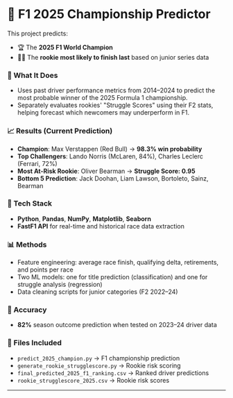 # 🏁 F1 2025 Championship Predictor

This project predicts:
- 🏆 The **2025 F1 World Champion**
- 🧑‍💻 The **rookie most likely to finish last** based on junior series data

### 🚀 What It Does
- Uses past driver performance metrics from 2014–2024 to predict the most probable winner of the 2025 Formula 1 championship.
- Separately evaluates rookies' "Struggle Scores" using their F2 stats, helping forecast which newcomers may underperform in F1.

### 📈 Results (Current Prediction)
- **Champion**: Max Verstappen (Red Bull) → **98.3% win probability**
- **Top Challengers**: Lando Norris (McLaren, 84%), Charles Leclerc (Ferrari, 72%)
- **Most At-Risk Rookie**: Oliver Bearman → **Struggle Score: 0.95**
- **Bottom 5 Prediction**: Jack Doohan, Liam Lawson, Bortoleto, Sainz, Bearman

### 🔧 Tech Stack
- **Python**, **Pandas**, **NumPy**, **Matplotlib**, **Seaborn**
- **FastF1 API** for real-time and historical race data extraction

### 📊 Methods
- Feature engineering: average race finish, qualifying delta, retirements, and points per race
- Two ML models: one for title prediction (classification) and one for struggle analysis (regression)
- Data cleaning scripts for junior categories (F2 2022–24)

### 🧠 Accuracy
- **82%** season outcome prediction when tested on 2023–24 driver data

### 📎 Files Included
- `predict_2025_champion.py` → F1 championship prediction
- `generate_rookie_strugglescore.py` → Rookie risk scoring
- `final_predicted_2025_f1_ranking.csv` → Ranked driver predictions
- `rookie_strugglescore_2025.csv` → Rookie risk scores

---

